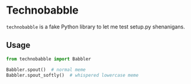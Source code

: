 # Technobabble

`technobabble` is a fake Python library to let me test setup.py shenanigans.

## Usage

```python
from technobabble import Babbler

Babbler.spout()  # normal meme
Babbler.spout_softly()  # whispered lowercase meme
```

